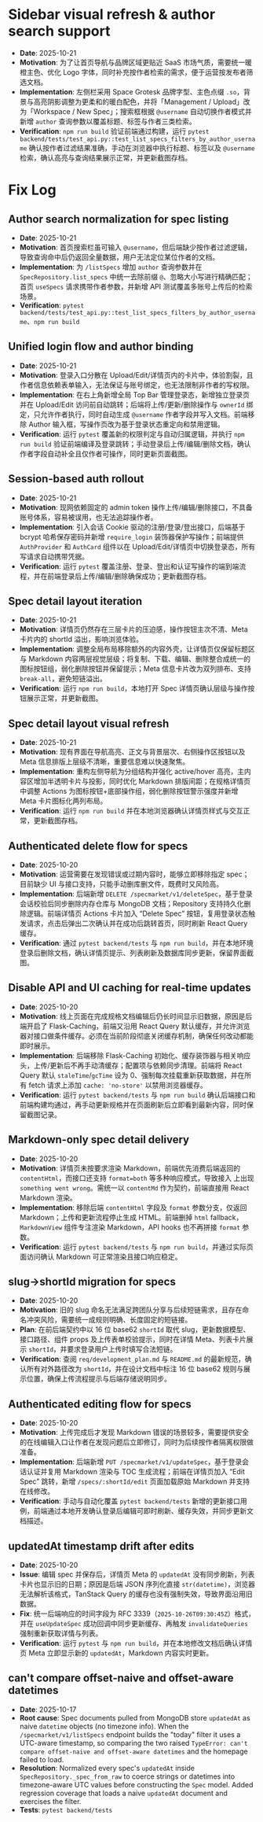 # Sidebar visual refresh & author search support

- **Date**: 2025-10-21
- **Motivation**: 为了让首页导航与品牌区域更贴近 SaaS 市场气质，需要统一暖橙主色、优化 Logo 字体，同时补充按作者检索的需求，便于运营按发布者筛选文档。
- **Implementation**: 左侧栏采用 Space Grotesk 品牌字型、主色点缀 `.so`，背景与高亮阴影调整为更柔和的暖白配色，并将「Management / Upload」改为「Workspace / New Spec」；搜索框根据 `@username` 自动切换作者模式并新增 `author` 查询参数以覆盖标题、标签与作者三类检索。
- **Verification**: `npm run build` 验证前端通过构建，运行 `pytest backend/tests/test_api.py::test_list_specs_filters_by_author_username` 确认按作者过滤结果准确，手动在浏览器中执行标题、标签以及 `@username` 检索，确认高亮与查询结果展示正常，并更新截图存档。

# Fix Log

## Author search normalization for spec listing

- **Date**: 2025-10-21
- **Motivation**: 首页搜索栏虽可输入 `@username`，但后端缺少按作者过滤逻辑，导致查询命中后仍返回全量数据，用户无法定位某位作者的文档。
- **Implementation**: 为 `/listSpecs` 增加 `author` 查询参数并在 `SpecRepository.list_specs` 中统一去除前缀 `@`、忽略大小写进行精确匹配；首页 `useSpecs` 请求携带作者参数，并新增 API 测试覆盖多账号上传后的检索场景。
- **Verification**: `pytest backend/tests/test_api.py::test_list_specs_filters_by_author_username`、`npm run build`

## Unified login flow and author binding

- **Date**: 2025-10-21
- **Motivation**: 登录入口分散在 Upload/Edit/详情页内的卡片中，体验割裂，且作者信息依赖表单输入，无法保证与账号绑定，也无法限制非作者的写权限。
- **Implementation**: 在右上角新增全局 Top Bar 管理登录态，新增独立登录页并在 Upload/Edit 访问前自动跳转；后端将上传/更新/删除操作与 `ownerId` 绑定，只允许作者执行，同时自动生成 `@username` 作者字段并写入文档。前端移除 Author 输入框，写操作页改为基于登录状态重定向和禁用逻辑。
- **Verification**: 运行 `pytest` 覆盖新的权限判定与自动归属逻辑，并执行 `npm run build` 验证前端编译及登录跳转；手动登录后上传/编辑/删除文档，确认作者字段自动补全且仅作者可操作，同时更新页面截图。

## Session-based auth rollout

- **Date**: 2025-10-21
- **Motivation**: 现网依赖固定的 admin token 操作上传/编辑/删除接口，不具备账号体系，容易被误用，也无法追踪操作者。
- **Implementation**: 引入会话 Cookie 驱动的注册/登录/登出接口，后端基于 bcrypt 哈希保存密码并新增 `require_login` 装饰器保护写操作；前端提供 `AuthProvider` 和 `AuthCard` 组件以在 Upload/Edit/详情页中切换登录态，所有写请求自动携带凭据。
- **Verification**: 运行 `pytest` 覆盖注册、登录、登出和认证写操作的端到端流程，并在前端登录后上传/编辑/删除确保成功；更新截图存档。

## Spec detail layout iteration

- **Date**: 2025-10-21
- **Motivation**: 详情页仍然存在三层卡片的压迫感，操作按钮主次不清、Meta 卡片内的 shortId 溢出，影响浏览体验。
- **Implementation**: 调整全局布局移除额外的内容外壳，让详情页仅保留标题区与 Markdown 内容两层视觉层级；将复制、下载、编辑、删除整合成统一的图标按钮组，弱化删除按钮并保留提示；Meta 信息卡片改为双列排布、支持 `break-all`，避免短链溢出。
- **Verification**: 运行 `npm run build`，本地打开 Spec 详情页确认层级与操作按钮展示正常，并更新截图。

## Spec detail layout visual refresh

- **Date**: 2025-10-21
- **Motivation**: 现有界面在导航高亮、正文与背景层次、右侧操作区按钮以及 Meta 信息排版上层级不清晰，重要信息难以快速聚焦。
- **Implementation**: 重构左侧导航为分组结构并强化 active/hover 高亮，主内容区增加半透明卡片与投影，同时优化 Markdown 排版间距；在规格详情页中调整 Actions 为图标按钮+底部操作组，弱化删除按钮警示强度并新增 Meta 卡片图标化两列布局。
- **Verification**: 运行 `npm run build` 并在本地浏览器确认详情页样式与交互正常，更新截图存档。

## Authenticated delete flow for specs

- **Date**: 2025-10-20
- **Motivation**: 运营需要在发现错误或过期内容时，能够立即移除指定 spec；目前缺少 UI 与接口支持，只能手动删库删文件，既费时又风险高。
- **Implementation**: 后端新增 `DELETE /specmarket/v1/deleteSpec`，基于登录会话校验后同步删除内存仓库与 MongoDB 文档；Repository 支持持久化删除逻辑。前端详情页 Actions 卡片加入 “Delete Spec” 按钮，复用登录状态触发请求，点击后弹出二次确认并在成功后跳转首页，同时刷新 React Query 缓存。
- **Verification**: 通过 `pytest backend/tests` 与 `npm run build`，并在本地环境登录后删除文档，确认详情页提示、列表刷新及数据库同步更新，保留界面截图。

## Disable API and UI caching for real-time updates

- **Date**: 2025-10-20
- **Motivation**: 线上页面在完成规格文档编辑后仍长时间显示旧数据，原因是后端开启了 Flask-Caching，前端又沿用 React Query 默认缓存，并允许浏览器对接口做条件缓存。必须在当前阶段彻底关闭缓存机制，确保任何改动都能即时展示。
- **Implementation**: 后端移除 Flask-Caching 初始化、缓存装饰器与相关响应头，上传/更新后不再手动清缓存；配置项与依赖同步清理。前端将 React Query 默认 `staleTime`/`gcTime` 设为 0、强制每次挂载重新获取数据，并在所有 fetch 请求上添加 `cache: 'no-store'` 以禁用浏览器缓存。
- **Verification**: 运行 `pytest backend/tests` 与 `npm run build` 确认后端接口和前端构建均通过，再手动更新规格并在页面刷新后立即看到最新内容，同时保留截图记录。

## Markdown-only spec detail delivery

- **Date**: 2025-10-20
- **Motivation**: 详情页未按要求渲染 Markdown，前端优先消费后端返回的 `contentHtml`，而接口还支持 `format=both` 等多种响应模式，导致接入
  上出现 `something went wrong`。需统一以 `contentMd` 作为契约，前端直接用 React Markdown 渲染。
- **Implementation**: 移除后端 `contentHtml` 字段及 `format` 参数分支，仅返回 Markdown；上传和更新流程停止生成 HTML。前端删掉 `html`
  fallback，`MarkdownView` 组件专注渲染 Markdown，API hooks 也不再拼接 `format` 参数。
- **Verification**: 运行 `pytest backend/tests` 与 `npm run build`，并通过实际页面访问确认 Markdown 可正常渲染且接口响应稳定。

## slug→shortId migration for specs

- **Date**: 2025-10-20
- **Motivation**: 旧的 slug 命名无法满足跨团队分享与后续短链需求，且存在命名冲突风险，需要统一成规则明确、长度固定的短链接。
- **Plan**: 在前后端契约中以 16 位 base62 `shortId` 取代 slug，更新数据模型、接口路径、组件 props 及上传表单校验提示，同时在详情 Meta、列表卡片展示 `shortId`，并要求登录用户上传时填写合法短链。
- **Verification**: 查阅 `req/development_plan.md` 与 `README.md` 的最新规范，确认所有对外路径改为 `shortId`，并在设计文档中标注 16 位 base62 规则与展示位置，确保上传流程提示与后端存储说明同步。

## Authenticated editing flow for specs

- **Date**: 2025-10-20
- **Motivation**: 上传完成后才发现 Markdown 错误的场景较多，需要提供安全的在线编辑入口让作者在发现问题后立即修订，同时为后续按作者隔离权限做准备。
- **Implementation**: 后端新增 `PUT /specmarket/v1/updateSpec`，基于登录会话认证并复用 Markdown 渲染与 TOC 生成流程；前端在详情页加入 “Edit Spec” 跳转，新增 `/specs/:shortId/edit` 页面加载原始 Markdown 并支持在线修改。
- **Verification**: 手动与自动化覆盖 `pytest backend/tests` 新增的更新接口用例，前端通过本地开发确认登录后编辑可即时刷新、缓存失效，并同步更新文档描述。

## updatedAt timestamp drift after edits

- **Date**: 2025-10-20
- **Issue**: 编辑 spec 并保存后，详情页 Meta 的 `updatedAt` 没有同步刷新，列表卡片也显示旧的日期；原因是后端 JSON 序列化直接 `str(datetime)`，浏览器无法解析该格式，TanStack Query 的缓存也没有强制失效，导致界面沿用旧数据。
- **Fix**: 统一后端响应的时间字段为 RFC 3339（`2025-10-26T09:30:45Z`）格式，并在 `useUpdateSpec` 成功回调中同步更新缓存、再触发 `invalidateQueries` 强制重新获取详情与列表。
- **Verification**: 运行 `pytest` 与 `npm run build`，并在本地修改文档后确认详情页 Meta 立即显示新的 `updatedAt`，Markdown 内容实时更新。

## can't compare offset-naive and offset-aware datetimes

- **Date**: 2025-10-17
- **Root cause**: Spec documents pulled from MongoDB store `updatedAt` as naive `datetime` objects (no timezone info). When the `/specmarket/v1/listSpecs` endpoint builds the "today" filter it uses a UTC-aware timestamp, so comparing the two raised `TypeError: can't compare offset-naive and offset-aware datetimes` and the homepage failed to load.
- **Resolution**: Normalized every spec's `updatedAt` inside `SpecRepository._spec_from_raw` to coerce strings or datetimes into timezone-aware UTC values before constructing the `Spec` model. Added regression coverage that loads a naive `updatedAt` document and exercises the filter.
- **Tests**: `pytest backend/tests`
